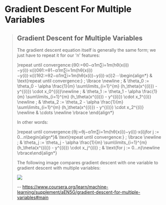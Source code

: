 # Gradient Descent For Multiple Variables
> 
> ## **Gradient Descent for Multiple Variables**
> 
> The gradient descent equation itself is generally the same form; we just have to repeat it for our 'n' features:
> 
> }repeat until convergence:{θ0:=θ0−α1m∑i=1m(hθ(x(i))−y(i))⋅x(i)0θ1:=θ1−α1m∑i=1m(hθ(x(i))−y(i))⋅x(i)1θ2:=θ2−α1m∑i=1m(hθ(x(i))−y(i))⋅x(i)2⋯\begin{align*} & \text{repeat until convergence:} \; \lbrace \newline \; & \theta_0 := \theta_0 - \alpha \frac{1}{m} \sum\limits_{i=1}^{m} (h_\theta(x^{(i)}) - y^{(i)}) \cdot x_0^{(i)}\newline \; & \theta_1 := \theta_1 - \alpha \frac{1}{m} \sum\limits_{i=1}^{m} (h_\theta(x^{(i)}) - y^{(i)}) \cdot x_1^{(i)} \newline \; & \theta_2 := \theta_2 - \alpha \frac{1}{m} \sum\limits_{i=1}^{m} (h_\theta(x^{(i)}) - y^{(i)}) \cdot x_2^{(i)} \newline & \cdots \newline \rbrace \end{align*}
> 
> In other words:
> 
> }repeat until convergence:{θj:=θj−α1m∑i=1m(hθ(x(i))−y(i))⋅x(i)jfor j := 0...n\begin{align*}& \text{repeat until convergence:} \; \lbrace \newline \; & \theta_j := \theta_j - \alpha \frac{1}{m} \sum\limits_{i=1}^{m} (h_\theta(x^{(i)}) - y^{(i)}) \cdot x_j^{(i)} \; & \text{for j := 0...n}\newline \rbrace\end{align*}
> 
> The following image compares gradient descent with one variable to gradient descent with multiple variables:
> 
> ![](https://d3c33hcgiwev3.cloudfront.net/imageAssetProxy.v1/MYm8uqafEeaZoQ7hPZtKqg_c974c2e2953662e9578b38c7b04591ed_Screenshot-2016-11-09-09.07.04.png?expiry=1591488000000&hmac=16dbmrkkFXHADThwEFxv08ca0MENGXqwvIQfVjVQVrE)
>
> -- https://www.coursera.org/learn/machine-learning/supplement/aEN5G/gradient-descent-for-multiple-variables#main
